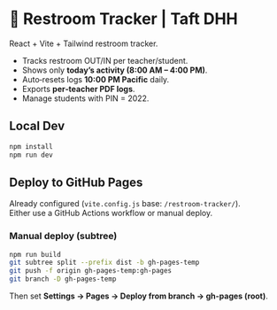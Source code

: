 # 🚻 Restroom Tracker | Taft DHH

React + Vite + Tailwind restroom tracker.  
- Tracks restroom OUT/IN per teacher/student.  
- Shows only **today’s activity (8:00 AM – 4:00 PM)**.  
- Auto‑resets logs **10:00 PM Pacific** daily.  
- Exports **per‑teacher PDF logs**.  
- Manage students with PIN = 2022.

## Local Dev
```bash
npm install
npm run dev
```

## Deploy to GitHub Pages
Already configured (`vite.config.js` base: `/restroom-tracker/`).  
Either use a GitHub Actions workflow or manual deploy.

### Manual deploy (subtree)
```bash
npm run build
git subtree split --prefix dist -b gh-pages-temp
git push -f origin gh-pages-temp:gh-pages
git branch -D gh-pages-temp
```

Then set **Settings → Pages → Deploy from branch → gh-pages (root)**.

